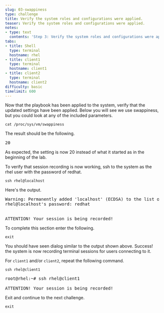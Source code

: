 ```yaml
---
slug: 03-swappiness
type: challenge
title: Verify the system roles and configurations were applied.
teaser: Verify the system roles and configurations were applied.
notes:
- type: text
  contents: 'Step 3: Verify the system roles and configurations were applied.'
tabs:
- title: Shell
  type: terminal
  hostname: rhel
- title: client1
  type: terminal
  hostname: client1
- title: client2
  type: terminal
  hostname: client2
difficulty: basic
timelimit: 600
---
```

Now that the playbook has been applied to the system, verify that the updated settings have been applied. Below you will see we use swappiness, but you could look at any of the included parameters.
```
cat /proc/sys/vm/swappiness
```
The result should be the following.
<pre>
20
</pre>
As expected, the setting is now 20 instead of what it started as in the beginning of the lab.

To verify that session recording is now working, ssh to the system as the rhel user with the password of redhat.
```
ssh rhel@localhost
```
Here's the output.
<pre>
Warning: Permanently added 'localhost' (ECDSA) to the list of known hosts.
rhel@localhost's password: redhat


ATTENTION! Your session is being recorded!
</pre>
To complete this section enter the following.
```
exit
```
You should have seen dialog similar to the output shown above. Success! the system is now recording terminal sessions for users connecting to it.

For `client1` and/or `client2`, repeat the following command.
```
ssh rhel@client1
```
<pre>
root@rhel:~# ssh rhel@client1

ATTENTION! Your session is being recorded!
</pre>
Exit and continue to the next challenge.
```
exit
```